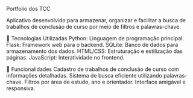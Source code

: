 Portfolio dos TCC

Aplicativo desenvolvido para armazenar, organizar e facilitar a busca de trabalhos de conclusão de curso por meio de filtros e palavras-chave.

🚀 Tecnologias Utilizadas
Python: Linguagem de programação principal.
Flask: Framework web para o backend.
SQLite: Banco de dados para armazenamento dos dados.
HTML/CSS: Estruturação e estilização das páginas.
JavaScript: Interatividade no frontend.

🔧 Funcionalidades
Cadastro de trabalhos de conclusão de curso com informações detalhadas.
Sistema de busca eficiente utilizando palavras-chave.
Filtros por área de estudo, ano e orientador.
Interface amigável e responsiva.
